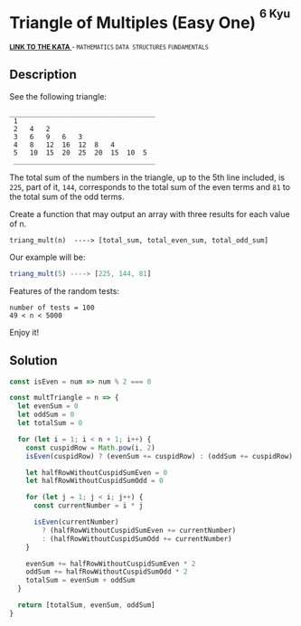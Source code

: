 <h1>Triangle of Multiples (Easy One) <sup><sup>6 Kyu</sup></sup></h1>

<sup>
  <a href="https://www.codewars.com/kata/58ecc0a8342ee5e920000115">
    <strong>LINK TO THE KATA</strong>
  </a> - <code>MATHEMATICS</code> <code>DATA STRUCTURES</code> <code>FUNDAMENTALS</code>
</sup>

## Description

See the following triangle:

```
____________________________________
 1
 2   4   2
 3   6   9   6   3
 4   8   12  16  12  8   4
 5   10  15  20  25  20  15  10  5
 ___________________________________
```

The total sum of the numbers in the triangle, up to the 5th line included, is `225`, part of it, `144`, corresponds to the total sum of the even terms and `81` to the total sum of the odd terms.

Create a function that may output an array with three results for each value of n.

```
triang_mult(n)  ----> [total_sum, total_even_sum, total_odd_sum]
```

Our example will be:

```javascript
triang_mult(5) ----> [225, 144, 81]
```

Features of the random tests:

```
number of tests = 100
49 < n < 5000
```

Enjoy it!

## Solution

```javascript
const isEven = num => num % 2 === 0

const multTriangle = n => {
  let evenSum = 0
  let oddSum = 0
  let totalSum = 0

  for (let i = 1; i < n + 1; i++) {
    const cuspidRow = Math.pow(i, 2)
    isEven(cuspidRow) ? (evenSum += cuspidRow) : (oddSum += cuspidRow)

    let halfRowWithoutCuspidSumEven = 0
    let halfRowWithoutCuspidSumOdd = 0

    for (let j = 1; j < i; j++) {
      const currentNumber = i * j

      isEven(currentNumber)
        ? (halfRowWithoutCuspidSumEven += currentNumber)
        : (halfRowWithoutCuspidSumOdd += currentNumber)
    }

    evenSum += halfRowWithoutCuspidSumEven * 2
    oddSum += halfRowWithoutCuspidSumOdd * 2
    totalSum = evenSum + oddSum
  }

  return [totalSum, evenSum, oddSum]
}
```
